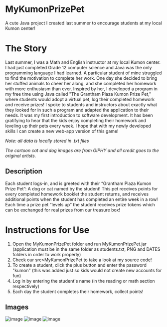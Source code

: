 # MyKumonPrizePet
A cute Java project I created last summer to encourage students at my local Kumon center!
# The Story
Last summer, I was a Math and English instructor at my local Kumon center. I had just completed Grade 12 computer science and Java was the only programming language I had learned. A particular student of mine struggled to find the motivation to complete her work. One day she decided to bring her stuffed animals to cheer her along, and she completed her homework with more enthusiasm than ever. Inspired by her, I developed a program in my free time using Java called "The Grantham Plaza Kumon Prize Pet," where students would adopt a virtual pet, log their completed homework and receive prizes! I spoke to students and instructors about exactly what they looked for in such a program and adapted the application to their needs. It was my first introduction to software development. It has been gratifying to hear that the kids enjoy completing their homework and leveling up their pets every week. I hope that with my newly developed skills I can create a new web-app version of this game!

*Note: all data is locally stored in .txt files*

*The cartoon cat and dog images are from GIPHY and all credit goes to the original artists.*
## Description
Each student logs-in, and is greeted with their “Grantham Plaza Kumon Prize Pet”: A dog or cat named by the student! This pet receives points for every completed homework booklet the student returns, and receives additional points when the student has completed an entire week in a row! Each time a prize pet “levels up” the student receives prize tokens which can be exchanged for real prizes from our treasure box!
# Instructions for Use
1. Open the MyKumonPrizePet folder and run MyKumonPrizePet.jar (application must be in the same folder as students.txt, PNG and DATES folders in order to work properly)
2. Check our src>MyKumonPrizePet to take a look at my source code!
3. To create a student, click the plus button and enter the password "kumon" (this was added just so kids would not create new accounts for fun)
4. Log in by entering the student's name (in the reading or math section respectively)
5. Each day the student completes their homework, collect points!

## Images
![image](https://user-images.githubusercontent.com/97263859/172920325-cba3e9a9-ae0f-47b5-8eb2-9153e841835e.png)
![image](https://user-images.githubusercontent.com/97263859/172920539-0f758f16-13d6-479e-84bd-d66915855579.png)
![image](https://user-images.githubusercontent.com/97263859/172920566-385b63f9-4657-40fa-9eb2-8e1db0437d93.png)
